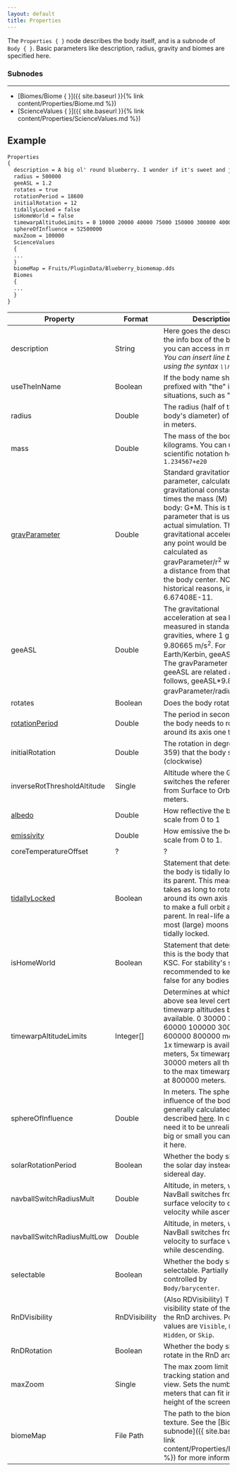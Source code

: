 ```yaml
---
layout: default
title: Properties
---
```


The `Properties { }` node describes the body itself, and is a subnode of `Body { }`. Basic parameters like description, radius, gravity and biomes are specified here. 

### Subnodes
***
* [Biomes/Biome { }]({{ site.baseurl }}{% link content/Properties/Biome.md %})
* [ScienceValues { }]({{ site.baseurl }}{% link content/Properties/ScienceValues.md %})

## Example
```md
Properties
{
  description = A big ol' round blueberry. I wonder if it's sweet and juicy?
  radius = 500000
  geeASL = 1.2
  rotates = true
  rotationPeriod = 18600
  initialRotation = 12
  tidallyLocked = false
  isHomeWorld = false
  timewarpAltitudeLimits = 0 10000 20000 40000 75000 150000 300000 400000
  sphereOfInfluence = 52500000
  maxZoom = 100000
  ScienceValues
  {
  ...
  }
  biomeMap = Fruits/PluginData/Blueberry_biomemap.dds
  Biomes
  {
  ...
  }
}
```

|Property|Format|Description|
|--------|------|-----------|
|description|String|Here goes the description for the info box of the body that you can access in map view. *You can insert line breaks using the syntax `\\nn`*|
|useTheInName|Boolean|If the body name should be prefixed with "the" in some situations, such as "the sun."|
|radius|Double|The radius (half of the body's diameter) of the body in meters.|
|mass|Double|The mass of the body in kilograms. You can use scientific notation here, like `1.234567+e20`|
|[gravParameter](https://en.wikipedia.org/wiki/Standard_gravitational_parameter)|Double|Standard gravitational parameter, calculated as the gravitational constant (G) times the mass (M) of the body: G\*M. This is the parameter that is used in the actual simulation. The gravitational acceleration in any point would be calculated as gravParameter/r<sup>2</sup> where r is a distance from that point to the body center. NOTE: For historical reasons, in KSP G = 6.67408E-11.|
|geeASL|Double|The gravitational acceleration at sea level measured in standard gravities, where 1 g = 9.80665 m/s<sup>2</sup>. For Earth/Kerbin, geeASL = 1. The gravParameter and geeASL are related as follows, geeASL*9.80665 = gravParameter/radius<sup>2</sup>.|
|rotates|Boolean|Does the body rotate or not?|
|[rotationPeriod](https://en.wikipedia.org/wiki/Rotation_period)|Double|The period in seconds that the body needs to rotate around its axis one time.|
|initialRotation|Double|The rotation in degrees (0-359) that the body starts at (clockwise)|
|inverseRotThresholdAltitude|Single|Altitude where the Game switches the reference frame from Surface to Orbit in meters.|
|[albedo](https://en.wikipedia.org/wiki/Albedo)|Double|How reflective the body is. scale from 0 to 1|
|[emissivity](https://en.wikipedia.org/wiki/Emissivity)|Double|How emissive the body is, scale from 0 to 1.|
|coreTemperatureOffset|?|?|
|[tidallyLocked](https://en.wikipedia.org/wiki/Tidal_locking)|Boolean|Statement that determines if the body is tidally locked to its parent. This means that it takes as long to rotate around its own axis as it does to make a full orbit around its parent. In real-life and KSP most (large) moons are tidally locked.|
|isHomeWorld|Boolean|Statement that determines if this is the body that houses KSC. For stability's sake It's recommended to keep this at false for any bodies you add.|
|timewarpAltitudeLimits|Integer[]|Determines at which altitude above sea level certain timewarp altitudes become available. 0 30000 30000 60000 100000 300000 600000 800000 means that 1x timewarp is available at 0 meters, 5x timewarp at 30000 meters all the way up to the max timewarp starting at 800000 meters.|
|sphereOfInfluence|Double|In meters. The sphere of influence of the body. This is generally calculated as described [here](http://wiki.kerbalspaceprogram.com/wiki/Sphere_of_influence). In case you need it to be unrealistically big or small you can change it here.|
|solarRotationPeriod|Boolean|Whether the body should use the solar day instead of the sidereal day.|
|navballSwitchRadiusMult|Double|Altitude, in meters, where the NavBall switches from surface velocity to orbital velocity while ascending.|
|navballSwitchRadiusMultLow|Double|Altitude, in meters, where the NavBall switches from orbital velocity to surface velocity while descending.|
|selectable|Boolean|Whether the body should be selectable. Partially controlled by `Body/barycenter`.|
|RnDVisibility|RnDVisibility|(Also RDVisibility) The visibility state of the body in the RnD archives. Possible values are `Visible`, `Noicon`, `Hidden`, or `Skip`.|
|RnDRotation|Boolean|Whether the body should rotate in the RnD archives.|
|maxZoom|Single|The max zoom limit for the tracking station and the map view. Sets the number of meters that can fit in the full height of the screen.|
|biomeMap|File Path|The path to the biome map texture. See the [Biome subnode]({{ site.baseurl }}{% link content/Properties/Biome.md %}) for more information|
